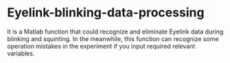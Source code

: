 # Eyelink-blinking-data-processing
It is a Matlab function that could recognize and eliminate Eyelink data during blinking and squinting. In the meanwhile, this function can recognize some operation mistakes in the experiment if you input required relevant variables.
